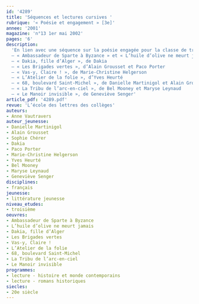```yaml
---
id: '4289'
title: 'Séquences et lectures cursives '
rubrique: '« Poésie et engagement » [3e]'
annee: '2001'
magazine: 'n°13 1er mai 2002'
pages: '6'
description: 
  'En lien avec une séquence sur la poésie engagée pour la classe de troisième, cet article propose quelques romans à faire lire en lecture cursive. Le thème de l’engagement ne peut qu’intéresser des adolescents. Ces romans offrent aussi la possibilité de leur faire comprendre que s’engager pour les autres, c’est s’enrichir par des rencontres, donner du temps et de l’énergie, et que c’est aussi un moyen de se construire. Certaines luttes évoquées dans ces romans font partie de l’histoire contemporaine et du programme d’histoire de troisième. Il sera intéressant, par exemple, de travailler sur mai 1968, sur l’Algérie ou sur les démocraties en Amérique latine avec le professeur d’histoire.
  – « Ambassadeur de Sparte à Byzance » et « L’huile d’olive ne meurt jamais », de Sophie Chérer
  – « Dakia, fille d’Alger », de Dakia
  – « Les Brigades vertes », d’Alain Grousset et Paco Porter
  – « Vas-y, Claire ! », de Marie-Christine Helgerson
  – « L’Atelier de la folie », d’Yves Heurté
  – « 68, boulevard Saint-Michel », de Danielle Martinigol et Alain Grousset
  – « La Tribu de l’arc-en-ciel », de Bel Mooney et Maryse Leynaud
  – « Le Manoir invisible », de Geneviève Senger'
article_pdf: '4289.pdf'
revue: 'L’école des lettres des collèges'
auteurs:
- Anne Vautravers
auteur_jeunesse:
- Danielle Martinigol
- Alain Grousset
- Sophie Chérer
- Dakia
- Paco Porter
- Marie-Christine Helgerson
- Yves Heurté
- Bel Mooney
- Maryse Leynaud
- Geneviève Senger
disciplines:
- français
jeunesse:
- littérature jeunesse
niveau_etudes:
- troisième
oeuvres:
- Ambassadeur de Sparte à Byzance
- L’huile d’olive ne meurt jamais
- Dakia, fille d’Alger
- Les Brigades vertes
- Vas-y, Claire !
- L’Atelier de la folie
- 68, boulevard Saint-Michel
- La Tribu de l’arc-en-ciel
- Le Manoir invisible
programmes:
- lecture - histoire et monde contemporains
- lecture - romans historiques
siecles:
- 20e siècle
---
```

